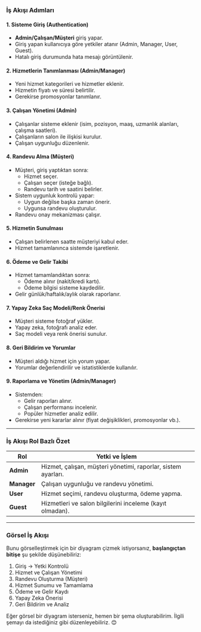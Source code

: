 
### **İş Akışı Adımları**

#### 1. **Sisteme Giriş (Authentication)**

- **Admin/Çalışan/Müşteri** giriş yapar.
- Giriş yapan kullanıcıya göre yetkiler atanır (Admin, Manager, User, Guest).
- Hatalı giriş durumunda hata mesajı görüntülenir.

#### 2. **Hizmetlerin Tanımlanması (Admin/Manager)**

- Yeni hizmet kategorileri ve hizmetler eklenir.
- Hizmetin fiyatı ve süresi belirtilir.
- Gerekirse promosyonlar tanımlanır.

#### 3. **Çalışan Yönetimi (Admin)**

- Çalışanlar sisteme eklenir (isim, pozisyon, maaş, uzmanlık alanları, çalışma saatleri).
- Çalışanların salon ile ilişkisi kurulur.
- Çalışan uygunluğu düzenlenir.

#### 4. **Randevu Alma (Müşteri)**

- Müşteri, giriş yaptıktan sonra:
    - Hizmet seçer.
    - Çalışan seçer (isteğe bağlı).
    - Randevu tarih ve saatini belirler.
- Sistem uygunluk kontrolü yapar:
    - Uygun değilse başka zaman önerir.
    - Uygunsa randevu oluşturulur.
- Randevu onay mekanizması çalışır.

#### 5. **Hizmetin Sunulması**

- Çalışan belirlenen saatte müşteriyi kabul eder.
- Hizmet tamamlanınca sistemde işaretlenir.

#### 6. **Ödeme ve Gelir Takibi**

- Hizmet tamamlandıktan sonra:
    - Ödeme alınır (nakit/kredi kartı).
    - Ödeme bilgisi sisteme kaydedilir.
- Gelir günlük/haftalık/aylık olarak raporlanır.

#### 7. **Yapay Zeka Saç Modeli/Renk Önerisi**

- Müşteri sisteme fotoğraf yükler.
- Yapay zeka, fotoğrafı analiz eder.
- Saç modeli veya renk önerisi sunulur.

#### 8. **Geri Bildirim ve Yorumlar**

- Müşteri aldığı hizmet için yorum yapar.
- Yorumlar değerlendirilir ve istatistiklerde kullanılır.

#### 9. **Raporlama ve Yönetim (Admin/Manager)**

- Sistemden:
    - Gelir raporları alınır.
    - Çalışan performansı incelenir.
    - Popüler hizmetler analiz edilir.
- Gerekirse yeni kararlar alınır (fiyat değişiklikleri, promosyonlar vb.).

---

### **İş Akışı Rol Bazlı Özet**

| Rol         | Yetki ve İşlem                                                |
| ----------- | ------------------------------------------------------------- |
| **Admin**   | Hizmet, çalışan, müşteri yönetimi, raporlar, sistem ayarları. |
| **Manager** | Çalışan uygunluğu ve randevu yönetimi.                        |
| **User**    | Hizmet seçimi, randevu oluşturma, ödeme yapma.                |
| **Guest**   | Hizmetleri ve salon bilgilerini inceleme (kayıt olmadan).     |

---

### Görsel İş Akışı

Bunu görselleştirmek için bir diyagram çizmek istiyorsanız, **başlangıçtan bitişe** şu şekilde düşünebiliriz:

1. Giriş -> Yetki Kontrolü
2. Hizmet ve Çalışan Yönetimi
3. Randevu Oluşturma (Müşteri)
4. Hizmet Sunumu ve Tamamlama
5. Ödeme ve Gelir Kaydı
6. Yapay Zeka Önerisi
7. Geri Bildirim ve Analiz

Eğer görsel bir diyagram isterseniz, hemen bir şema oluşturabilirim. İlgili şemayı da istediğiniz gibi düzenleyebiliriz. 😊